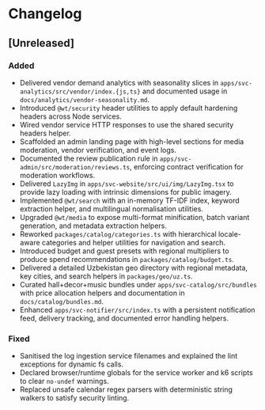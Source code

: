 # Changelog

## [Unreleased]
### Added
- Delivered vendor demand analytics with seasonality slices in `apps/svc-analytics/src/vendor/index.{js,ts}` and documented usage in `docs/analytics/vendor-seasonality.md`.
- Introduced `@wt/security` header utilities to apply default hardening headers across Node services.
- Wired vendor service HTTP responses to use the shared security headers helper.
- Scaffolded an admin landing page with high-level sections for media moderation, vendor verification, and event logs.
- Documented the review publication rule in `apps/svc-admin/src/moderation/reviews.ts`, enforcing contract verification for moderation workflows.
- Delivered `LazyImg` in `apps/svc-website/src/ui/img/LazyImg.tsx` to provide lazy loading with intrinsic dimensions for public imagery.
- Implemented `@wt/search` with an in-memory TF-IDF index, keyword extraction helper, and multilingual normalisation utilities.
- Upgraded `@wt/media` to expose multi-format minification, batch variant generation, and metadata extraction helpers.
- Reworked `packages/catalog/categories.ts` with hierarchical locale-aware categories and helper utilities for navigation and search.
- Introduced budget and guest presets with regional multipliers to produce spend recommendations in `packages/catalog/budget.ts`.
- Delivered a detailed Uzbekistan geo directory with regional metadata, key cities, and search helpers in `packages/geo/uz.ts`.
- Curated hall+decor+music bundles under `apps/svc-catalog/src/bundles` with price allocation helpers and documentation in `docs/catalog/bundles.md`.
- Enhanced `apps/svc-notifier/src/index.ts` with a persistent notification feed, delivery tracking, and documented error handling helpers.
### Fixed
- Sanitised the log ingestion service filenames and explained the lint exceptions for dynamic fs calls.
- Declared browser/runtime globals for the service worker and k6 scripts to clear `no-undef` warnings.
- Replaced unsafe calendar regex parsers with deterministic string walkers to satisfy security linting.
